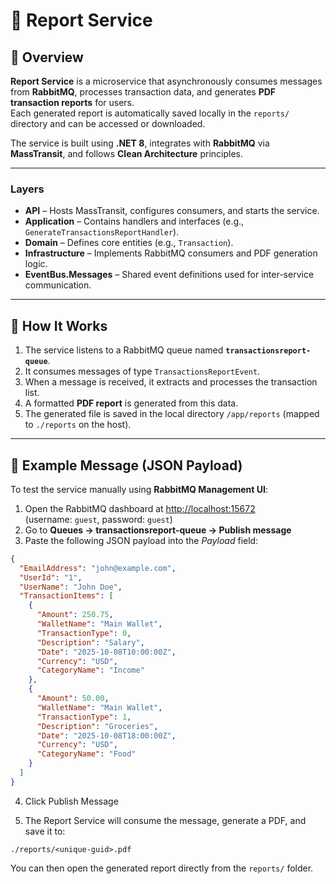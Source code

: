 # 🧾 Report Service

## 📘 Overview
**Report Service** is a microservice that asynchronously consumes messages from **RabbitMQ**, processes transaction data, and generates **PDF transaction reports** for users.  
Each generated report is automatically saved locally in the `reports/` directory and can be accessed or downloaded.

The service is built using **.NET 8**, integrates with **RabbitMQ** via **MassTransit**, and follows **Clean Architecture** principles.

---


### Layers
- **API** – Hosts MassTransit, configures consumers, and starts the service.  
- **Application** – Contains handlers and interfaces (e.g., `GenerateTransactionsReportHandler`).  
- **Domain** – Defines core entities (e.g., `Transaction`).  
- **Infrastructure** – Implements RabbitMQ consumers and PDF generation logic.  
- **EventBus.Messages** – Shared event definitions used for inter-service communication.

---

## 🚀 How It Works

1. The service listens to a RabbitMQ queue named **`transactionsreport-queue`**.  
2. It consumes messages of type `TransactionsReportEvent`.  
3. When a message is received, it extracts and processes the transaction list.  
4. A formatted **PDF report** is generated from this data.  
5. The generated file is saved in the local directory `/app/reports` (mapped to `./reports` on the host).

---


## 🧾 Example Message (JSON Payload)

To test the service manually using **RabbitMQ Management UI**:

1. Open the RabbitMQ dashboard at [http://localhost:15672](http://localhost:15672)  
   (username: `guest`, password: `guest`)
2. Go to **Queues → transactionsreport-queue → Publish message**
3. Paste the following JSON payload into the *Payload* field:

```json
{
  "EmailAddress": "john@example.com",
  "UserId": "1",
  "UserName": "John Doe",
  "TransactionItems": [
    {
      "Amount": 250.75,
      "WalletName": "Main Wallet",
      "TransactionType": 0,
      "Description": "Salary",
      "Date": "2025-10-08T10:00:00Z",
      "Currency": "USD",
      "CategoryName": "Income"
    },
    {
      "Amount": 50.00,
      "WalletName": "Main Wallet",
      "TransactionType": 1,
      "Description": "Groceries",
      "Date": "2025-10-08T18:00:00Z",
      "Currency": "USD",
      "CategoryName": "Food"
    }
  ]
}
```

4. Click Publish Message
 
5. The Report Service will consume the message, generate a PDF, and save it to:

`./reports/<unique-guid>.pdf`

You can then open the generated report directly from the `reports/` folder.


